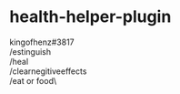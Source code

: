 # health-helper-plugin
kingofhenz#3817 \
/estinguish \
/heal \
/clearnegitiveeffects \
/eat or food\
